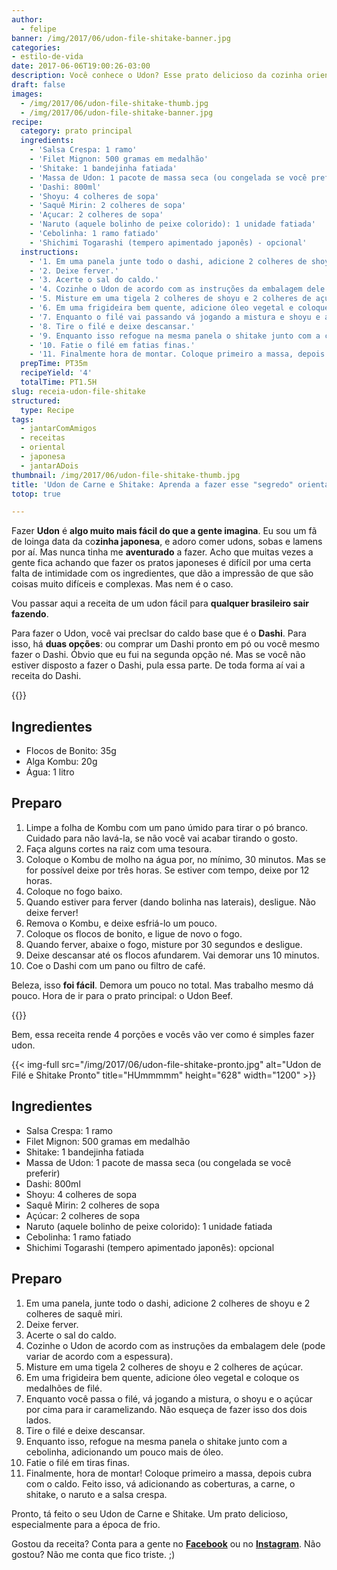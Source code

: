 ```yaml
---
author:
  - felipe
banner: /img/2017/06/udon-file-shitake-banner.jpg
categories:
- estilo-de-vida
date: 2017-06-06T19:00:26-03:00
description: Você conhece o Udon? Esse prato delicioso da cozinha oriental parece ser complicado de fazer. Mas na verdade nem é. Aprenda com a gente como dominar essa receita.
draft: false
images:
  - /img/2017/06/udon-file-shitake-thumb.jpg
  - /img/2017/06/udon-file-shitake-banner.jpg
recipe:
  category: prato principal
  ingredients:
    - 'Salsa Crespa: 1 ramo'
    - 'Filet Mignon: 500 gramas em medalhão'
    - 'Shitake: 1 bandejinha fatiada'
    - 'Massa de Udon: 1 pacote de massa seca (ou congelada se você preferir)'
    - 'Dashi: 800ml'
    - 'Shoyu: 4 colheres de sopa'
    - 'Saquê Mirin: 2 colheres de sopa'
    - 'Açucar: 2 colheres de sopa'
    - 'Naruto (aquele bolinho de peixe colorido): 1 unidade fatiada'
    - 'Cebolinha: 1 ramo fatiado'
    - 'Shichimi Togarashi (tempero apimentado japonês) - opcional'
  instructions:
    - '1. Em uma panela junte todo o dashi, adicione 2 colheres de shoyu e 2 colheres de saquê miri.'
    - '2. Deixe ferver.'
    - '3. Acerte o sal do caldo.'
    - '4. Cozinhe o Udon de acordo com as instruções da embalagem dele (pode várias de acordo com a espessura).'
    - '5. Misture em uma tigela 2 colheres de shoyu e 2 colheres de açucar '
    - '6. Em uma frigideira bem quente, adicione óleo vegetal e coloque os medalhões de filé.'
    - '7. Enquanto o filé vai passando vá jogando a mistura e shoyu e açucar por cima para ir caramelizando, não esqueça de fazer isso dos dois lados.'
    - '8. Tire o filé e deixe descansar.'
    - '9. Enquanto isso refogue na mesma panela o shitake junto com a cebolinha. Adicionando um pouco mais de óleo.'
    - '10. Fatie o filé em fatias finas.'
    - '11. Finalmente hora de montar. Coloque primeiro a massa, depois cubra com o caldo. Feito isso vá adicionando as coberturas, a carne, shitake, naruto e a salsa crespa.'
  prepTime: PT35m
  recipeYield: '4'
  totalTime: PT1.5H
slug: receia-udon-file-shitake
structured:
  type: Recipe
tags:
  - jantarComAmigos
  - receitas
  - oriental
  - japonesa
  - jantarADois
thumbnail: /img/2017/06/udon-file-shitake-thumb.jpg
title: 'Udon de Carne e Shitake: Aprenda a fazer esse "segredo" oriental de forma muito fácil'
totop: true

---
```


Fazer **Udon** é **algo muito mais fácil do que a gente imagina**. Eu sou um fã de loinga data da co**zinha japonesa**, e adoro comer udons, sobas e lamens por aí. Mas nunca tinha me **aventurado** a fazer. Acho que muitas vezes a gente fica achando que fazer os pratos japoneses é difícil por uma certa falta de intimidade com os ingredientes, que dão a impressão de que são coisas muito difíceis e complexas. Mas nem é o caso.

Vou passar aqui a receita de um udon fácil para **qualquer brasileiro sair fazendo**.

Para fazer o Udon, você vai precIsar do caldo base que é o **Dashi**. Para isso, há **duas opções**: ou comprar um Dashi pronto em pó ou você mesmo fazer o Dashi. Óbvio que eu fui na segunda opção né. Mas se você não estiver disposto a fazer o Dashi, pula essa parte. De toda forma aí vai a receita do Dashi.

{{<recipe name="Receita deDashi" prep-time="5m" cook-time="15m" total-time="20m">}}

## Ingredientes

- Flocos de Bonito: 35g
- Alga Kombu: 20g
- Água: 1 litro

## Preparo

1. Limpe a folha de Kombu com um pano úmido para tirar o pó branco. Cuidado para não lavá-la, se não você vai acabar tirando o gosto.
2. Faça alguns cortes na raiz com uma tesoura.
3. Coloque o Kombu de molho na água por, no mínimo, 30 minutos. Mas se for possível deixe por três horas. Se estiver com tempo, deixe por 12 horas.
4. Coloque no fogo baixo.
5. Quando estiver para ferver (dando bolinha nas laterais), desligue. Não deixe ferver!
6. Remova o Kombu, e deixe esfriá-lo um pouco.
7. Coloque os flocos de bonito, e ligue de novo o fogo.
8. Quando ferver, abaixe o fogo, misture por 30 segundos e desligue.
9. Deixe descansar até os flocos afundarem. Vai demorar uns 10 minutos.
10. Coe o Dashi com um pano ou filtro de café.

Beleza, isso **foi fácil**. Demora um pouco no total. Mas trabalho mesmo dá pouco. Hora de ir para o prato principal: o Udon Beef.

{{<recipe name="Receita de Udon com Carne e Shitake" prep-time="15m" cook-time="20m" total-time="35m">}}

Bem, essa receita rende 4 porções e vocês vão ver como é simples fazer udon.

{{< img-full src="/img/2017/06/udon-file-shitake-pronto.jpg" alt="Udon de Filé e Shitake Pronto" title="HUmmmmm"  height="628" width="1200" >}}


## Ingredientes

- Salsa Crespa: 1 ramo
- Filet Mignon: 500 gramas em medalhão
- Shitake: 1 bandejinha fatiada
- Massa de Udon: 1 pacote de massa seca (ou congelada se você preferir)
- Dashi: 800ml
- Shoyu: 4 colheres de sopa
- Saquê Mirin: 2 colheres de sopa
- Açúcar: 2 colheres de sopa
- Naruto (aquele bolinho de peixe colorido): 1 unidade fatiada
- Cebolinha: 1 ramo fatiado
- Shichimi Togarashi (tempero apimentado japonês): opcional

## Preparo

1. Em uma panela, junte todo o dashi, adicione 2 colheres de shoyu e 2 colheres de saquê miri.
2. Deixe ferver.
3. Acerte o sal do caldo.
4. Cozinhe o Udon de acordo com as instruções da embalagem dele (pode variar de acordo com a espessura).
5. Misture em uma tigela 2 colheres de shoyu e 2 colheres de açúcar.
6. Em uma frigideira bem quente, adicione óleo vegetal e coloque os medalhões de filé.
7. Enquanto você passa o filé, vá jogando a mistura, o shoyu e o açúcar por cima para ir caramelizando. Não esqueça de fazer isso dos dois lados.
8. Tire o filé e deixe descansar.
9. Enquanto isso, refogue na mesma panela o shitake junto com a cebolinha, adicionando um pouco mais de óleo.
10. Fatie o filé em tiras finas.
11. Finalmente,  hora de montar! Coloque primeiro a massa, depois cubra com o caldo. Feito isso, vá adicionando as coberturas, a carne, o shitake, o naruto e a salsa crespa.


Pronto, tá feito o seu Udon de Carne e Shitake. Um prato delicioso, especialmente para a época de frio.



Gostou da receita? Conta para a gente no **[Facebook](https://www.facebook.com/debacontudo/)** ou no **[Instagram](https://www.instagram.com/casaldebacontudo/)**. Não gostou? Não me conta que fico triste. ;)